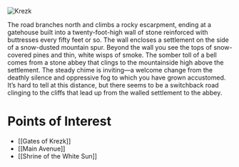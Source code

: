 ![Krezk](https://cdn.discordapp.com/attachments/905615408718028842/905619358485741648/Krezk.jpg?ex=660df8c0&is=65fb83c0&hm=281ce3a6281a7c89e0aa53555ba1377358eeb132a527d61f89c7e7355a357af5&)

The road branches north and climbs a rocky escarpment, ending at a gatehouse built into a twenty-foot-high wall of stone reinforced with buttresses every fifty feet or so. The wall encloses a settlement on the side of a snow-dusted mountain spur. Beyond the wall you see the tops of snow-covered pines and thin, white wisps of smoke. The somber toll of a bell comes from a stone abbey that clings to the mountainside high above the settlement. The steady chime is inviting—a welcome change from the deathly silence and oppressive fog to which you have grown accustomed. It’s hard to tell at this distance, but there seems to be a switchback road clinging to the cliffs that lead up from the walled settlement to the abbey.
# Points of Interest
- [[Gates of Krezk]]
- [[Main Avenue]]
- [[Shrine of the White Sun]]